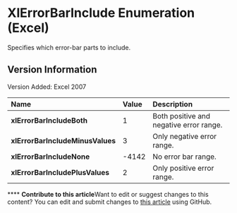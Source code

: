 
# XlErrorBarInclude Enumeration (Excel)

Specifies which error-bar parts to include.


## Version Information

Version Added: Excel 2007 



|**Name**|**Value**|**Description**|
|:-----|:-----|:-----|
| **xlErrorBarIncludeBoth**|1|Both positive and negative error range.|
| **xlErrorBarIncludeMinusValues**|3|Only negative error range.|
| **xlErrorBarIncludeNone**|-4142|No error bar range.|
| **xlErrorBarIncludePlusValues**|2|Only positive error range.|

****   **Contribute to this article**Want to edit or suggest changes to this content? You can edit and submit changes to  [this article](https://github.com/jhershey00/VBA_Excel_Test/OpenXMLCon/articles/dc21fd99-26ce-c440-313c-e87fe98cec17.md) using GitHub.

